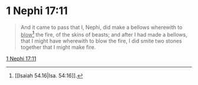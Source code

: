 # 1 Nephi 17:11

> And it came to pass that I, Nephi, did make a bellows wherewith to <u>blow</u>[^a] the fire, of the skins of beasts; and after I had made a bellows, that I might have wherewith to blow the fire, I did smite two stones together that I might make fire.

[1 Nephi 17:11](https://www.churchofjesuschrist.org/study/scriptures/bofm/1-ne/17?lang=eng&id=p11#p11)


[^a]: [[Isaiah 54.16|Isa. 54:16]].  
